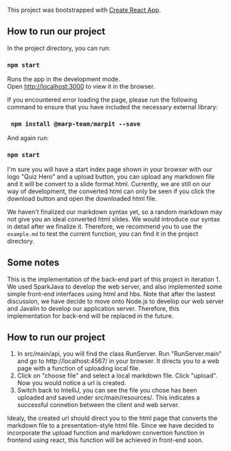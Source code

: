 This project was bootstrapped with [Create React App](https://github.com/facebook/create-react-app).

## How to run our project

In the project directory, you can run:

### `npm start`

Runs the app in the development mode.<br />
Open [http://localhost:3000](http://localhost:3000) to view it in the browser.

If you encountered error loading the page, please run the following command to ensure that you have included the necessary external library:

### ` npm install @marp-team/marpit --save`

And again run:

### `npm start`

I'm sure you will have a start index page shown in your browser with our logo "Quiz Hero" and a upload button, you can upload any markdown file and it will be convert to a slide format html. Currently, we are still on our way of development, the converted html can only be seen if you click the download button and open the downloaded html file.

We haven't finalized our markdown syntax yet, so a random markdown may not give you an ideal converted html slides. We would introduce our syntax in detail after we finalize it. Therefore, we recommend you to use the `example.md` to test the current function, you can find it in the project directory.

## Some notes

This is the implementation of the back-end part of this project in iteration 1. We used SparkJava to develop the web server, and also implemented some simple front-end interfaces using html and hbs. Note that after the lastest discussion, we have decide to move onto Node.js to develop our web server and Javalin to develop our application server. Therefore, this implementation for back-end will be replaced in the future.

## How to run our project

1. In src/main/api, you will find the class RunServer. Run "RunServer.main" and go to http://localhost:4567/ in your browser. It directs you to a web page with a function of uploading local file.
2. Click on "choose file" and select a local markdown file. Click "upload". Now you would notice a url is created.
3. Switch back to IntelliJ, you can see the file you chose has been uploaded and saved under src/main/resources/. This indicates a successful connetion between the client and web server.

Idealy, the created url should direct you to the html page that converts the markdown file to a presentation-style html file. Since we have decided to incorporate the upload function and markdown convertion function in frontend using react, this function will be achieved in front-end soon.
